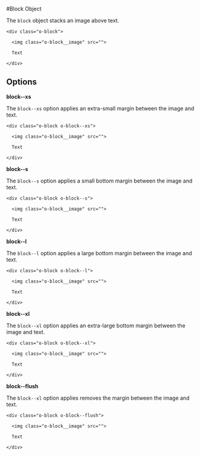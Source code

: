 #Block Object

The `block` object stacks an image above text.

	<div class="o-block">
	
	  <img class="o-block__image" src="">
	  
	  Text
	  
	</div>

## Options

**block--xs**

The `block--xs` option applies an extra-small margin between the image and text.

	<div class="o-block o-block--xs">
	
	  <img class="o-block__image" src="">
	
	  Text
	  
	</div>
	
**block--s**

The `block--s` option applies a small bottom margin between the image and text.

	<div class="o-block o-block--s">
	
	  <img class="o-block__image" src="">
	
	  Text
	  
	</div>
	
**block--l**

The `block--l` option applies a large bottom margin between the image and text.

	<div class="o-block o-block--l">
	
	  <img class="o-block__image" src="">
	
	  Text
	  
	</div>
	
**block--xl**

The `block--xl` option applies an extra-large bottom margin between the image and text.

	<div class="o-block o-block--xl">
	
	  <img class="o-block__image" src="">
	
	  Text
	  
	</div>
	
**block--flush**

The `block--xl` option applies removes the margin between the image and text.

	<div class="o-block o-block--flush">
	
	  <img class="o-block__image" src="">
	
	  Text
	  
	</div>